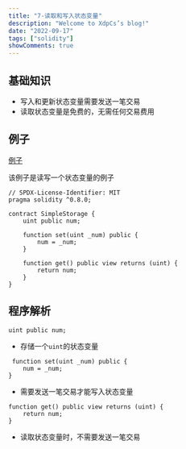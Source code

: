 ```yaml
---
title: "7-读取和写入状态变量"
description: "Welcome to XdpCs’s blog!"
date: "2022-09-17"
tags: ["solidity"]
showComments: true
---
```


## 基础知识

* 写入和更新状态变量需要发送一笔交易
* 读取状态变量是免费的，无需任何交易费用

## 例子

[例子](https://github.com/XdpCs/Solidity-Learning/blob/master/contracts/ReadAndWriteState/SimpleStorage.sol)

该例子是读写一个状态变量的例子

```solidity
// SPDX-License-Identifier: MIT
pragma solidity ^0.8.0;

contract SimpleStorage {
    uint public num;

    function set(uint _num) public {
        num = _num;
    }

    function get() public view returns (uint) {
        return num;
    }
}
```

## 程序解析

```solidity
uint public num;
```

* 存储一个`uint`的状态变量

```solidity
 function set(uint _num) public {
    num = _num;
}
```

* 需要发送一笔交易才能写入状态变量

```solidity
function get() public view returns (uint) {
    return num;
}
```

* 读取状态变量时，不需要发送一笔交易
